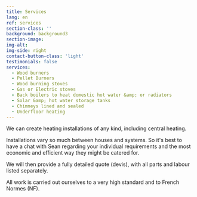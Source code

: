 ```yaml
---
title: Services
lang: en
ref: services
section-class: ''
background: background3
section-image: 
img-alt: 
img-side: right
contact-button-class: 'light'
testimonials: false
services:
  - Wood burners
  - Pellet Burners
  - Wood burning stoves
  - Gas or Electric stoves
  - Back boilers to heat domestic hot water &amp; or radiators
  - Solar &amp; hot water storage tanks
  - Chimneys lined and sealed
  - Underfloor heating
---
```


  
We can create heating installations of any kind, including central heating.

Installations vary so much between houses and systems. So it's best to have a chat with Sean regarding your individual requirements and the most economic and efficient way they might be catered for.

We will then provide a fully detailed quote (devis), with all parts and labour listed separately.

All work is carried out ourselves to a very high standard and to French Normes (NF).




